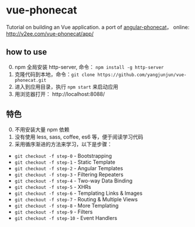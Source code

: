 # vue-phonecat

Tutorial on building an Vue application. a port of [angular-phonecat](https://github.com/angular/angular-phonecat)， online: http://v2ee.com/vue-phonecat/app/

## how to use 

0. npm 全局安装 http-server, 命令： `npm install -g http-server` 
1. 克隆代码到本地，命令：`git clone https://github.com/yangjunjun/vue-phonecat.git` 
2. 进入到应用目录，执行 `npm start` 来启动应用
3. 用浏览器打开： http://localhost:8088/

## 特色

0. 不用安装大量 npm 依赖
1. 没有使用 less, sass, coffee, es6 等，便于阅读学习代码
2. 采用循序渐进的方法来学习，以下是步骤：
  - `git checkout -f step-0`  - Bootstrapping
  - `git checkout -f step-1`  - Static Template
  - `git checkout -f step-2`  - Angular Templates
  - `git checkout -f step-3`  - Filtering Repeaters
  - `git checkout -f step-4`  - Two-way Data Binding
  - `git checkout -f step-5`  - XHRs 
  - `git checkout -f step-6`  - Templating Links & Images
  - `git checkout -f step-7`  - Routing & Multiple Views
  - `git checkout -f step-8`  - More Templating
  - `git checkout -f step-9`  - Filters
  - `git checkout -f step-10`  - Event Handlers